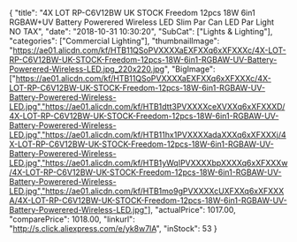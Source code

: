 {
	"title": "4X LOT RP-C6V12BW UK STOCK Freedom 12pcs 18W 6in1 RGBAW+UV Battery Powerered Wireless LED Slim Par Can LED Par Light NO TAX",
	"date": "2018-10-31 10:30:20",
	"SubCat": ["Lights & Lighting"],
	"categories": ["Commercial Lighting"],
	"thumbnailImage": "https://ae01.alicdn.com/kf/HTB11QSoPVXXXXaEXFXXq6xXFXXXc/4X-LOT-RP-C6V12BW-UK-STOCK-Freedom-12pcs-18W-6in1-RGBAW-UV-Battery-Powerered-Wireless-LED.jpg_220x220.jpg",
	"BigImage": ["https://ae01.alicdn.com/kf/HTB11QSoPVXXXXaEXFXXq6xXFXXXc/4X-LOT-RP-C6V12BW-UK-STOCK-Freedom-12pcs-18W-6in1-RGBAW-UV-Battery-Powerered-Wireless-LED.jpg","https://ae01.alicdn.com/kf/HTB1dtt3PVXXXXceXVXXq6xXFXXXD/4X-LOT-RP-C6V12BW-UK-STOCK-Freedom-12pcs-18W-6in1-RGBAW-UV-Battery-Powerered-Wireless-LED.jpg","https://ae01.alicdn.com/kf/HTB11hx1PVXXXXadaXXXq6xXFXXXj/4X-LOT-RP-C6V12BW-UK-STOCK-Freedom-12pcs-18W-6in1-RGBAW-UV-Battery-Powerered-Wireless-LED.jpg","https://ae01.alicdn.com/kf/HTB1yWqIPVXXXXbpXXXXq6xXFXXXw/4X-LOT-RP-C6V12BW-UK-STOCK-Freedom-12pcs-18W-6in1-RGBAW-UV-Battery-Powerered-Wireless-LED.jpg","https://ae01.alicdn.com/kf/HTB1mo9gPVXXXXcUXFXXq6xXFXXXA/4X-LOT-RP-C6V12BW-UK-STOCK-Freedom-12pcs-18W-6in1-RGBAW-UV-Battery-Powerered-Wireless-LED.jpg"],
	"actualPrice": 1017.00,
	"comparePrice": 1018.00,
	"linkurl": "http://s.click.aliexpress.com/e/yk8w7lA",
	"inStock": 53
}
